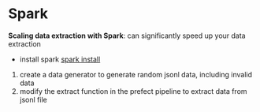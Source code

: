 # Spark
**Scaling data extraction with Spark**: can significantly speed up your data extraction

- install spark [spark install](spark_install.md)

1. create a data generator to generate random jsonl data, including invalid data
2. modify the extract function in the prefect pipeline to extract data from jsonl file